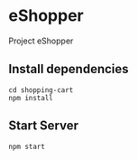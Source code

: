 # eShopper

Project eShopper

## Install dependencies

```
cd shopping-cart
npm install
```

## Start Server

```
npm start
```